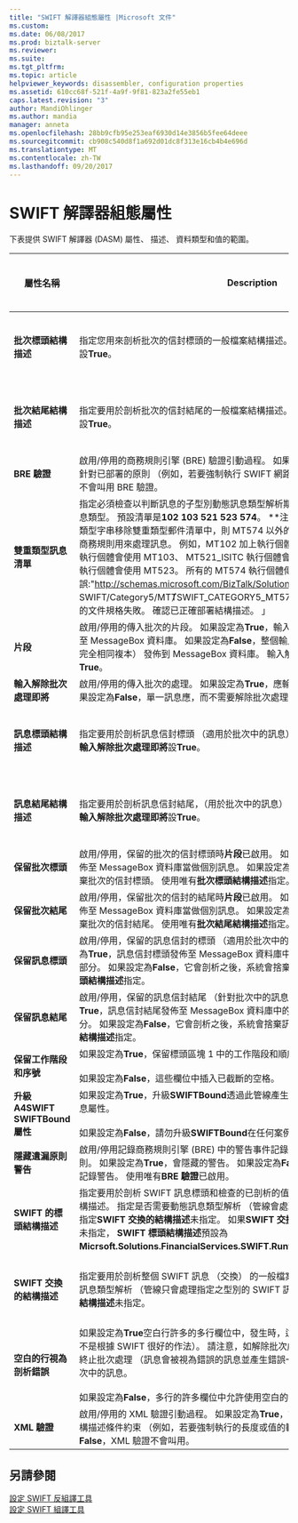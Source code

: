 ```yaml
---
title: "SWIFT 解譯器組態屬性 |Microsoft 文件"
ms.custom: 
ms.date: 06/08/2017
ms.prod: biztalk-server
ms.reviewer: 
ms.suite: 
ms.tgt_pltfrm: 
ms.topic: article
helpviewer_keywords: disassembler, configuration properties
ms.assetid: 610cc68f-521f-4a9f-9f81-823a2fe55eb1
caps.latest.revision: "3"
author: MandiOhlinger
ms.author: mandia
manager: anneta
ms.openlocfilehash: 28bb9cfb95e253eaf6930d14e3856b5fee64deee
ms.sourcegitcommit: cb908c540d8f1a692d01dc8f313e16cb4b4e696d
ms.translationtype: MT
ms.contentlocale: zh-TW
ms.lasthandoff: 09/20/2017
---
```

# <a name="swift-disassembler-configuration-properties"></a>SWIFT 解譯器組態屬性
下表提供 SWIFT 解譯器 (DASM) 屬性、 描述、 資料類型和值的範圍。  
  
|屬性名稱|Description|資料類型|數值範圍|  
|-------------------|-----------------|---------------|-----------------|  
|**批次標頭結構描述**|指定您用來剖析批次的信封標頭的一般檔案結構描述。 使用唯有**輸入解除批次處理即將**設**True**。|字串|無或任何已部署的結構描述名稱|  
|**批次結尾結構描述**|指定要用於剖析批次的信封結尾的一般檔案結構描述。 使用唯有**輸入解除批次處理即將**設**True**。|字串|無或任何已部署的結構描述名稱|  
|**BRE 驗證**|啟用/停用的商務規則引擎 (BRE) 驗證引動過程。 如果設定為**True**，訊息會經過驗證，針對已部署的原則 （例如，若要強制執行 SWIFT 網路規則） BRE。 如果設定為**False**，不會叫用 BRE 驗證。|布林|True、False|  
|**雙重類型訊息清單**|指定必須檢查以判斷訊息的子型別動態訊息類型解析期間的第二個標頭欄位的 SWIFT 訊息類型。 預設清單是**102 103 521 523 574**。 **注意：**如果下列任何或所有的訊息類型字串移除雙重類型郵件清單中，則 MT574 以外的所有訊息，原始的結構描述和其商務規則用來處理訊息。 例如，MT102 加上執行個體會使用 MT102、 MT103PLUS 執行個體會使用 MT103、 MT521_ISITC 執行個體會使用 MT521，和 MT523_ISITC 執行個體會使用 MT523。 所有的 MT574 執行個體傳回下列錯誤:"http://schemas.microsoft.com/BizTalk/Solutions/FinancialServices/ SWIFT/Category5/MT&#574;SWIFT_CATEGORY5_MT574_Interchange"尋找依訊息類型的文件規格失敗。 確認已正確部署結構描述。 」|字串|3 位數數字的空格分隔的清單|  
|**片段**|啟用/停用的傳入批次的片段。 如果設定為**True**，輸入批次中的訊息會以不同的訊息發行至 MessageBox 資料庫。 如果設定為**False**，整個輸入批次當做單一訊息 （做為輸入的完全相同複本） 發佈到 MessageBox 資料庫。 輸入解除批次處理即將設為時，才使用**True**。|布林|True、False|  
|**輸入解除批次處理即將**|啟用/停用的傳入批次的處理。 如果設定為**True**，應輸入批次，而會分批處理期間。 如果設定為**False**，單一訊息應，而不需要解除批次處理即將。|布林|True、False|  
|**訊息標頭結構描述**|指定要用於剖析訊息信封標頭 （適用於批次中的訊息） 的一般檔案結構描述。 使用唯有**輸入解除批次處理即將**設**True**。|字串|無或任何已部署的結構描述名稱|  
|**訊息結尾結構描述**|指定要用於剖析訊息信封結尾，（用於批次中的訊息） 的一般檔案結構描述。 使用唯有**輸入解除批次處理即將**設**True**。|字串|無或任何已部署的結構描述名稱|  
|**保留批次標頭**|啟用/停用，保留的批次的信封標頭時**片段**已啟用。 如果設定為**True**，批次的信封標頭發佈至 MessageBox 資料庫當做個別訊息。 如果設定為**False**，它會剖析之後，系統會捨棄批次的信封標頭。 使用唯有**批次標頭結構描述**指定。|布林|True、False|  
|**保留批次結尾**|啟用/停用，保留批次的信封的結尾時**片段**已啟用。 如果設定為**True**，批次的信封結尾發佈至 MessageBox 資料庫當做個別訊息。 如果設定為**False**，它會剖析之後，系統會捨棄批次的信封結尾。 使用唯有**批次結尾結構描述**指定。|布林|True、False|  
|**保留訊息標頭**|啟用/停用，保留的訊息信封的標頭 （適用於批次中的訊息） 時**片段**已啟用。 如果設定為**True**，訊息信封標頭發佈至 MessageBox 資料庫中對應的 SWIFT 訊息批次中的標頭部分。 如果設定為**False**，它會剖析之後，系統會捨棄訊息信封標頭。 使用唯有**訊息標頭結構描述**指定。|布林|True、False|  
|**保留訊息結尾**|啟用/停用，保留的訊息信封結尾 （針對批次中的訊息） 時**片段**已啟用。 如果設定為**True**，訊息信封結尾發佈至 MessageBox 資料庫中的批次中的對應 SWIFT 訊息結尾部分。 如果設定為**False**，它會剖析之後，系統會捨棄訊息信封結尾。 使用唯有**訊息結尾結構描述**指定。|布林|True、False|  
|**保留工作階段和序號**|如果設定為**True**，保留標頭區塊 1 中的工作階段和順序編號欄位中的任何字元字串。<br /><br /> 如果設定為**False**，這些欄位中插入已截斷的空格。|布林|True、False|  
|**升級 A4SWIFT SWIFTBound 屬性**|如果設定為**True**，升級**SWIFTBound**透過此管線產生的標頭區塊 2 （輸入） 收到的訊息屬性。<br /><br /> 如果設定為**False**，請勿升級**SWIFTBound**在任何案例中的屬性。|布林|True、False|  
|**隱藏遺漏原則警告**|啟用/停用記錄商務規則引擎 (BRE) 中的警告事件記錄檔遺失 （解除部署） BRE 驗證原則。 如果設定為**True**，會隱藏的警告。 如果設定為**False**，每次找不到驗證原則，就會記錄警告。 使用唯有**BRE 驗證**已啟用。|布林|True、False|  
|**SWIFT 的標頭結構描述**|指定要用於剖析 SWIFT 訊息標頭和檢查的已剖析的值來動態探索訊息類型的一般檔案結構描述。 指定是否需要動態訊息類型解析 （管線會處理不同類型的 SWIFT 訊息）。 如果指定**SWIFT 交換的結構描述**未指定。 如果**SWIFT 交換**和**SWIFT 標頭結構描述**是這兩個未指定， **SWIFT 標頭結構描述**預設為**Micrsoft.Solutions.FinancialServices.SWIFT.RuntimeSchemas.HeaderSchema**。|字串|無或任何已部署的結構描述名稱|  
|**SWIFT 交換的結構描述**|指定要用於剖析整個 SWIFT 訊息 （交換） 的一般檔案結構描述。 指定是否不需要動態訊息類型解析 （管線只會處理指定之型別的 SWIFT 訊息）。 如果必須指定**SWIFT 標頭結構描述**未指定。|字串|無或任何已部署的結構描述名稱|  
|**空白的行視為剖析錯誤**|如果設定為**True**空白行許多的多行欄位中，發生時，這些會標示為剖析的錯誤 （空白行不是根據 SWIFT 很好的作法）。 請注意，如解除批次處理即將案例，這些剖析錯誤不會終止批次處理 （訊息會被視為錯誤的訊息並產生錯誤一部分），而且會正確處理無錯誤批次中的訊息。<br /><br /> 如果設定為**False**，多行的許多欄位中允許使用空白的行。|布林|True、False|  
|**XML 驗證**|啟用/停用的 XML 驗證引動過程。 如果設定為**True**，訊息會經過驗證，驗證讀取器對結構描述條件約束 （例如，若要強制執行的長度或值的範圍） 的 XML。 如果設定為**False**，XML 驗證不會叫用。|布林|True、False|  
  
## <a name="see-also"></a>另請參閱  
 [設定 SWIFT 反組譯工具](../../adapters-and-accelerators/accelerator-swift/configuring-the-swift-disassembler.md)   
 [設定 SWIFT 組譯工具](../../adapters-and-accelerators/accelerator-swift/configuring-the-swift-assembler.md)